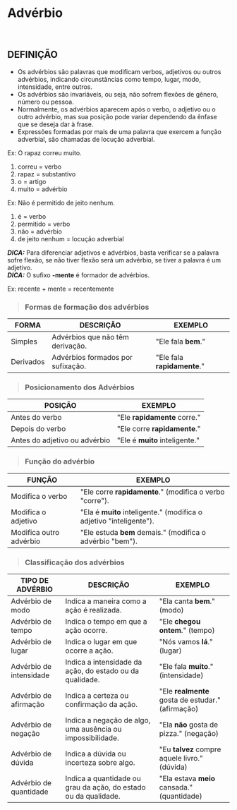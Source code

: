 # Advérbio

<br>

## DEFINIÇÃO
* Os advérbios são palavras que modificam verbos, adjetivos ou outros advérbios, indicando circunstâncias como tempo, lugar, modo, intensidade, entre outros.
* Os advérbios são invariáveis, ou seja, não sofrem flexões de gênero, número ou pessoa.
* Normalmente, os advérbios aparecem após o verbo, o adjetivo ou o outro advérbio, mas sua posição pode variar dependendo da ênfase que se deseja dar à frase.
* Expressões formadas por mais de uma palavra que exercem a função adverbial, são chamadas de locução adverbial.

Ex: O rapaz correu muito.
1. correu = verbo
2. rapaz = substantivo
3. o = artigo
4. muito = advérbio

Ex: Não é permitido de jeito nenhum.
1. é = verbo
2. permitido = verbo
3. não = advérbio
4. de jeito nenhum = locução adverbial

***DICA:*** Para diferenciar adjetivos e advérbios, basta verificar se a palavra sofre flexão, se não tiver flexão será um advérbio, se tiver a palavra é um adjetivo.  
***DICA:*** O sufixo **-mente** é formador de advérbios.

Ex: recente + mente = recentemente

> ### Formas de formação dos advérbios

| FORMA      | DESCRIÇÃO                         | EXEMPLO                     |
|------------|-----------------------------------|-----------------------------|
| Simples    | Advérbios que não têm derivação.  | "Ele fala **bem**."         |
| Derivados  | Advérbios formados por sufixação. | "Ele fala **rapidamente**." |

> ### Posicionamento dos Advérbios

| POSIÇÃO                       | EXEMPLO                        |
|-------------------------------|--------------------------------|
| Antes do verbo                | "Ele **rapidamente** corre."   |
| Depois do verbo               | "Ele corre **rapidamente**."   |
| Antes do adjetivo ou advérbio | "Ele é **muito** inteligente." |

> ### Função do advérbio

| FUNÇÃO                        | EXEMPLO                        |
|-------------------------------|--------------------------------|
| Modifica o verbo | "Ele corre **rapidamente**." (modifica o verbo "corre"). |
| Modifica o adjetivo | "Ela é **muito** inteligente." (modifica o adjetivo "inteligente"). |
| Modifica outro advérbio | "Ele estuda **bem** demais." (modifica o advérbio "bem"). |

> ### Classificação dos advérbios

| TIPO DE ADVÉRBIO        | DESCRIÇÃO                                                       | EXEMPLO                                           |
|-------------------------|-----------------------------------------------------------------|---------------------------------------------------|
| Advérbio de modo        | Indica a maneira como a ação é realizada.                       | "Ela canta **bem**." (modo)                       |
| Advérbio de tempo       | Indica o tempo em que a ação ocorre.                            | "Ele **chegou** **ontem**." (tempo)               |
| Advérbio de lugar       | Indica o lugar em que ocorre a ação.                            | "Nós vamos **lá**." (lugar)                       |
| Advérbio de intensidade | Indica a intensidade da ação, do estado ou da qualidade.        | "Ele fala **muito**." (intensidade)               |
| Advérbio de afirmação   | Indica a certeza ou confirmação da ação.                        | "Ele **realmente** gosta de estudar." (afirmação) |
| Advérbio de negação     | Indica a negação de algo, uma ausência ou impossibilidade.      | "Ela **não** gosta de pizza." (negação)           |
| Advérbio de dúvida      | Indica a dúvida ou incerteza sobre algo.                        | "Eu **talvez** compre aquele livro." (dúvida)     |
| Advérbio de quantidade  | Indica a quantidade ou grau da ação, do estado ou da qualidade. | "Ela estava **meio** cansada." (quantidade)       |


